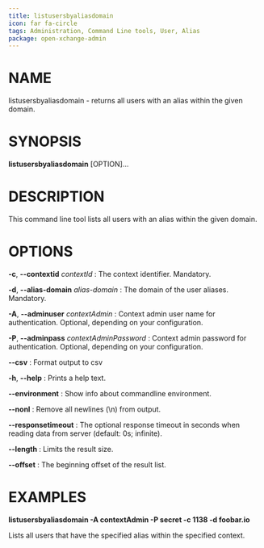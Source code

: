 ```yaml
---
title: listusersbyaliasdomain
icon: far fa-circle
tags: Administration, Command Line tools, User, Alias
package: open-xchange-admin
---
```


# NAME

listusersbyaliasdomain - returns all users with an alias within the given domain.

# SYNOPSIS

**listusersbyaliasdomain** [OPTION]...

# DESCRIPTION

This command line tool lists all users with an alias within the given domain.

# OPTIONS

**-c**, **--contextid** *contextId*
: The context identifier. Mandatory.

**-d**, **--alias-domain** *alias-domain*
:  The domain of the user aliases. Mandatory.

**-A**, **--adminuser** *contextAdmin*
: Context admin user name for authentication. Optional, depending on your configuration.

**-P**, **--adminpass** *contextAdminPassword*
: Context admin password for authentication. Optional, depending on your configuration.

**--csv**
: Format output to csv

**-h**, **--help**
: Prints a help text.

**--environment**
: Show info about commandline environment.

**--nonl**
: Remove all newlines (\\n) from output.

**--responsetimeout**
: The optional response timeout in seconds when reading data from server (default: 0s; infinite).

**--length**
: Limits the result size.

**--offset**
: The beginning offset of the result list.

# EXAMPLES

**listusersbyaliasdomain -A contextAdmin -P secret -c 1138 -d foobar.io**

Lists all users that have the specified alias within the specified context.
